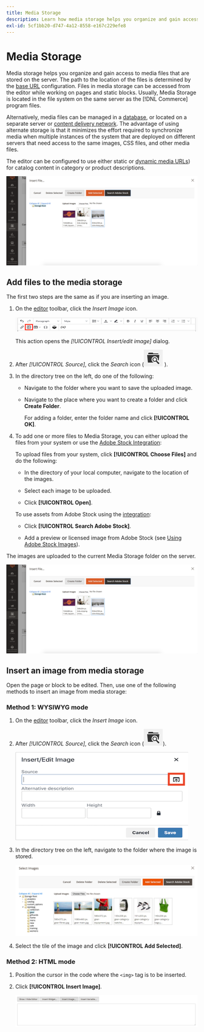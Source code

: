 ```yaml
---
title: Media Storage
description: Learn how media storage helps you organize and gain access to Commerce media files that are stored on the server.
exl-id: 5cf1bb20-d747-4a12-8558-e167c229efe8
---
```

# Media Storage

Media storage helps you organize and gain access to media files that are stored on the server. The path to the location of the files is determined by the [base URL](../stores-purchase/store-urls.md) configuration. Files in media storage can be accessed from the editor while working on pages and static blocks. Usually, Media Storage is located in the file system on the same server as the [!DNL Commerce] program files.

Alternatively, media files can be managed in a [database](media-storage-database.md), or located on a separate server or [content delivery network](media-storage-content-delivery-network.md). The advantage of using alternate storage is that it minimizes the effort required to synchronize media when multiple instances of the system that are deployed on different servers that need access to the same images, CSS files, and other media files.

The editor can be configured to use either static or [dynamic media URLs](../catalog/catalog-urls.md#configure-catalog-media-url-format)) for catalog content in category or product descriptions.

![[!DNL Commerce] Media Storage](./assets/media-storage.png)<!-- zoom -->

## Add files to the media storage

The first two steps are the same as if you are inserting an image.

1. On the [editor](editor.md) toolbar, click the _Insert Image_ icon.

   ![Insert Image icon](./assets/editor-toolbar-image-button.png)<!-- zoom -->

   This action opens the _[!UICONTROL Insert/edit image]_ dialog.

1. After _[!UICONTROL Source]_, click the _Search_ icon (![Search icon](./assets/media-gallery-icon-browse.png) <!-- {: width="20px"} -->).

1. In the directory tree on the left, do one of the following:

   - Navigate to the folder where you want to save the uploaded image.

   - Navigate to the place where you want to create a folder and click **Create Folder**.

      For adding a folder, enter the folder name and click **[!UICONTROL OK]**.

1. To add one or more files to Media Storage, you can either upload the files from your system or use the [Adobe Stock Integration](adobe-stock.md):

   To upload files from your system, click **[!UICONTROL Choose Files]** and do the following:

      - In the directory of your local computer, navigate to the location of the images.

      - Select each image to be uploaded.

      - Click **[!UICONTROL Open]**.

   To use assets from Adobe Stock using the [integration](adobe-stock.md):

      - Click **[!UICONTROL Search Adobe Stock]**.

      - Add a preview or licensed image from Adobe Stock (see [Using Adobe Stock Images](adobe-stock-manage.md)).

The images are uploaded to the current Media Storage folder on the server.

![Media Storage](./assets/media-storage.png)<!-- zoom -->

## Insert an image from media storage

Open the page or block to be edited. Then, use one of the following methods to insert an image from media storage:

### Method 1: WYSIWYG mode

1. On the [editor](editor.md) toolbar, click the _Insert Image_ icon.

1. After _[!UICONTROL Source]_, click the _Search_ icon (![Search icon](./assets/media-gallery-icon-browse.png)<!-- {: width="20px"} -->).

   ![Selecting the search icon](./assets/editor-dialog-insert-image.png)<!-- zoom -->

1. In the directory tree on the left, navigate to the folder where the image is stored.

   ![Navigating to the image file](./assets/media-storage-insert-file.png)<!-- zoom -->

1. Select the tile of the image and click **[!UICONTROL Add Selected]**.

### Method 2: HTML mode

1. Position the cursor in the code where the `<img>` tag is to be inserted.

1. Click **[!UICONTROL Insert Image]**.

   ![Insert Image (HTML Mode)](./assets/editor-html-mode-insert-image.png)<!-- zoom -->
